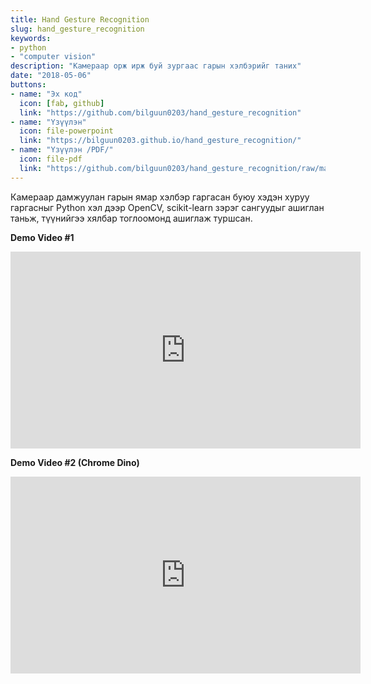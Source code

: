```yaml
---
title: Hand Gesture Recognition
slug: hand_gesture_recognition
keywords: 
- python
- "computer vision"
description: "Камераар орж ирж буй зургаас гарын хэлбэрийг таних"
date: "2018-05-06"
buttons:
- name: "Эх код"
  icon: [fab, github]
  link: "https://github.com/bilguun0203/hand_gesture_recognition"
- name: "Үзүүлэн"
  icon: file-powerpoint
  link: "https://bilguun0203.github.io/hand_gesture_recognition/"
- name: "Үзүүлэн /PDF/"
  icon: file-pdf
  link: "https://github.com/bilguun0203/hand_gesture_recognition/raw/master/Hand_Gesture_Recognition.pdf"
---
```


Камераар дамжуулан гарын ямар хэлбэр гаргасан буюу хэдэн хуруу гаргасныг Python хэл дээр OpenCV, scikit-learn зэрэг сангуудыг ашиглан таньж, түүнийгээ хялбар тоглоомонд ашиглаж туршсан.

**Demo Video #1**
<iframe width="560" height="315" src="https://www.youtube.com/embed/maHPA8VHVEM" frameborder="0" allow="accelerometer; autoplay; clipboard-write; encrypted-media; gyroscope; picture-in-picture" allowfullscreen></iframe>

**Demo Video #2 (Chrome Dino)**
<iframe width="560" height="315" src="https://www.youtube.com/embed/ksz7KERGdmE" frameborder="0" allow="accelerometer; autoplay; clipboard-write; encrypted-media; gyroscope; picture-in-picture" allowfullscreen></iframe>